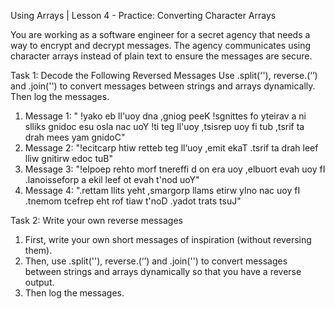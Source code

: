 Using Arrays | Lesson 4 - Practice: Converting Character Arrays

You are working as a software engineer for a secret agency that needs a way to encrypt and decrypt messages. The agency communicates using character arrays instead of plain text to ensure the messages are secure.


Task 1: Decode the Following Reversed Messages Use .split(''), reverse.(‘’) and .join('') to convert messages between strings and arrays dynamically. Then log the messages.
1. Message 1: " !yako eb ll'uoy dna ,gniog peeK !sgnittes fo yteirav a ni slliks gnidoc esu osla nac uoY !ti teg ll'uoy ,tsisrep uoy fi tub ,tsrif ta drah mees yam gnidoC"
2. Message 2: "!ecitcarp htiw retteb teg ll‘uoy ,emit ekaT .tsrif ta drah leef lliw gnitirw edoc tuB"
3. Message 3: "!elpoep rehto morf tnereffi d on era uoy ,elbuort evah uoy fI .lanoisseforp a ekil leef ot evah t'nod uoY"
4. Message 4: ".rettam llits yeht ,smargorp llams etirw ylno nac uoy fI .tnemom tcefrep eht rof tiaw t'noD .yadot trats tsuJ"

Task 2: Write your own reverse messages
1. First, write your own short messages of inspiration (without reversing them).
2. Then, use .split(''), reverse.(‘’) and .join('') to convert messages between strings and arrays dynamically so that you have a reverse output.
3. Then log the messages.

